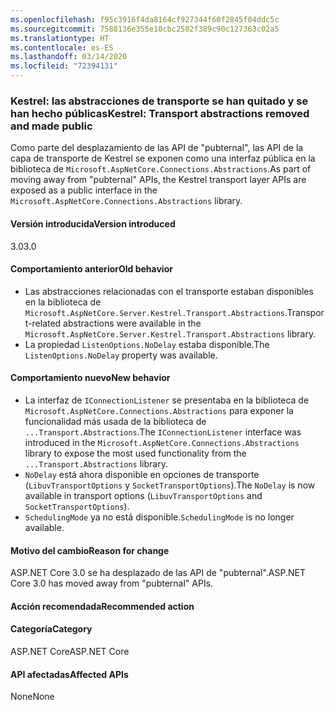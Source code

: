 ```yaml
---
ms.openlocfilehash: f95c3916f4da8164cf927344f60f2845f04ddc5c
ms.sourcegitcommit: 7588136e355e10cbc2582f389c90c127363c02a5
ms.translationtype: HT
ms.contentlocale: es-ES
ms.lasthandoff: 03/14/2020
ms.locfileid: "72394131"
---
```

### <a name="kestrel-transport-abstractions-removed-and-made-public"></a><span data-ttu-id="5d756-101">Kestrel: las abstracciones de transporte se han quitado y se han hecho públicas</span><span class="sxs-lookup"><span data-stu-id="5d756-101">Kestrel: Transport abstractions removed and made public</span></span>

<span data-ttu-id="5d756-102">Como parte del desplazamiento de las API de "pubternal", las API de la capa de transporte de Kestrel se exponen como una interfaz pública en la biblioteca de `Microsoft.AspNetCore.Connections.Abstractions`.</span><span class="sxs-lookup"><span data-stu-id="5d756-102">As part of moving away from "pubternal" APIs, the Kestrel transport layer APIs are exposed as a public interface in the `Microsoft.AspNetCore.Connections.Abstractions` library.</span></span>

#### <a name="version-introduced"></a><span data-ttu-id="5d756-103">Versión introducida</span><span class="sxs-lookup"><span data-stu-id="5d756-103">Version introduced</span></span>

<span data-ttu-id="5d756-104">3.0</span><span class="sxs-lookup"><span data-stu-id="5d756-104">3.0</span></span>

#### <a name="old-behavior"></a><span data-ttu-id="5d756-105">Comportamiento anterior</span><span class="sxs-lookup"><span data-stu-id="5d756-105">Old behavior</span></span>

- <span data-ttu-id="5d756-106">Las abstracciones relacionadas con el transporte estaban disponibles en la biblioteca de `Microsoft.AspNetCore.Server.Kestrel.Transport.Abstractions`.</span><span class="sxs-lookup"><span data-stu-id="5d756-106">Transport-related abstractions were available in the `Microsoft.AspNetCore.Server.Kestrel.Transport.Abstractions` library.</span></span>
- <span data-ttu-id="5d756-107">La propiedad `ListenOptions.NoDelay` estaba disponible.</span><span class="sxs-lookup"><span data-stu-id="5d756-107">The `ListenOptions.NoDelay` property was available.</span></span>

#### <a name="new-behavior"></a><span data-ttu-id="5d756-108">Comportamiento nuevo</span><span class="sxs-lookup"><span data-stu-id="5d756-108">New behavior</span></span>

- <span data-ttu-id="5d756-109">La interfaz de `IConnectionListener` se presentaba en la biblioteca de `Microsoft.AspNetCore.Connections.Abstractions` para exponer la funcionalidad más usada de la biblioteca de `...Transport.Abstractions`.</span><span class="sxs-lookup"><span data-stu-id="5d756-109">The `IConnectionListener` interface was introduced in the `Microsoft.AspNetCore.Connections.Abstractions` library to expose the most used functionality from the `...Transport.Abstractions` library.</span></span>
- <span data-ttu-id="5d756-110">`NoDelay` está ahora disponible en opciones de transporte (`LibuvTransportOptions` y `SocketTransportOptions`).</span><span class="sxs-lookup"><span data-stu-id="5d756-110">The `NoDelay` is now available in transport options (`LibuvTransportOptions` and `SocketTransportOptions`).</span></span>
- <span data-ttu-id="5d756-111">`SchedulingMode` ya no está disponible.</span><span class="sxs-lookup"><span data-stu-id="5d756-111">`SchedulingMode` is no longer available.</span></span>

#### <a name="reason-for-change"></a><span data-ttu-id="5d756-112">Motivo del cambio</span><span class="sxs-lookup"><span data-stu-id="5d756-112">Reason for change</span></span>

<span data-ttu-id="5d756-113">ASP.NET Core 3.0 se ha desplazado de las API de "pubternal".</span><span class="sxs-lookup"><span data-stu-id="5d756-113">ASP.NET Core 3.0 has moved away from "pubternal" APIs.</span></span>

#### <a name="recommended-action"></a><span data-ttu-id="5d756-114">Acción recomendada</span><span class="sxs-lookup"><span data-stu-id="5d756-114">Recommended action</span></span>

#### <a name="category"></a><span data-ttu-id="5d756-115">Categoría</span><span class="sxs-lookup"><span data-stu-id="5d756-115">Category</span></span>

<span data-ttu-id="5d756-116">ASP.NET Core</span><span class="sxs-lookup"><span data-stu-id="5d756-116">ASP.NET Core</span></span>

#### <a name="affected-apis"></a><span data-ttu-id="5d756-117">API afectadas</span><span class="sxs-lookup"><span data-stu-id="5d756-117">Affected APIs</span></span>

<span data-ttu-id="5d756-118">None</span><span class="sxs-lookup"><span data-stu-id="5d756-118">None</span></span>

<!-- 

### Affected APIs

Not detectable via API analysis

-->
